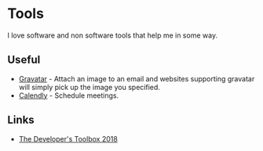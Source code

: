 # Tools
I love software and non software tools that help me in some way.

## Useful
- [Gravatar](https://en.gravatar.com/) - Attach an image to an email and websites supporting gravatar will simply pick up the image you specified.
- [Calendly](https://calendly.com/) - Schedule meetings.

## Links
- [The Developer's Toolbox 2018](https://medium.com/mobile-quality/the-developers-toolbox-daaaa875081e)